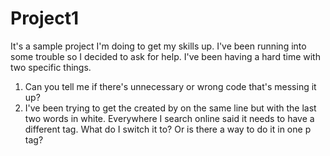 # Project1
It's a sample project I'm doing to get my skills up. I've been running into some trouble so I decided to ask for help. I've been having a hard time with two specific things.
1. Can you tell me if there's unnecessary or wrong code that's messing it up?
2. I've been trying to get the created by on the same line but with the last two words in white.
Everywhere I search online said it needs to have a different tag.
What do I switch it to? Or is there a way to do it in one p tag?
